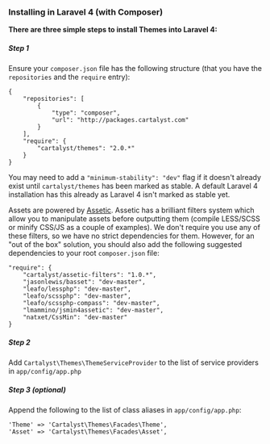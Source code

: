 ### Installing in Laravel 4 (with Composer)

**There are three simple steps to install Themes into Laravel 4:**

##### Step 1

Ensure your `composer.json` file has the following structure (that you have the `repositories` and the `require` entry):

	{
		"repositories": [
			{
				"type": "composer",
				"url": "http://packages.cartalyst.com"
			}
		],
		"require": {
			"cartalyst/themes": "2.0.*"
		}
	}

You may need to add a `"minimum-stability": "dev"` flag if it doesn't already exist until `cartalyst/themes` has been marked as stable. A default Laravel 4 installation has this already as Laravel 4 isn't marked as stable yet.

Assets are powered by [Assetic](#). Assetic has a brilliant filters system which allow you to manipulate assets before outputting them (compile LESS/SCSS or minify CSS/JS as a couple of examples). We don't require you use any of these filters, so we have no strict dependencies for them. However, for an "out of the box" solution, you should also add the following suggested dependencies to your root `composer.json` file:

	"require": {
		"cartalyst/assetic-filters": "1.0.*",
		"jasonlewis/basset": "dev-master",
		"leafo/lessphp": "dev-master",
		"leafo/scssphp": "dev-master",
		"leafo/scssphp-compass": "dev-master",
		"lmammino/jsmin4assetic": "dev-master",
		"natxet/CssMin": "dev-master"
	}

##### Step 2

Add `Cartalyst\Themes\ThemeServiceProvider` to the list of service providers in `app/config/app.php`

##### Step 3  *(optional)*

Append the following to the list of class aliases in `app/config/app.php`:

	'Theme' => 'Cartalyst\Themes\Facades\Theme',
	'Asset' => 'Cartalyst\Themes\Facades\Asset',
